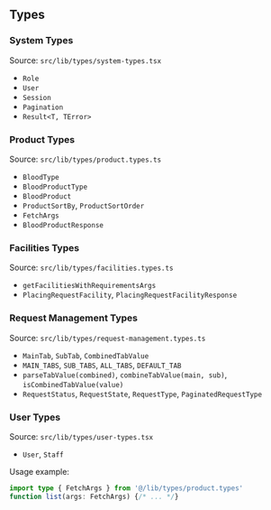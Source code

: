 ## Types

### System Types
Source: `src/lib/types/system-types.tsx`
- `Role`
- `User`
- `Session`
- `Pagination`
- `Result<T, TError>`

### Product Types
Source: `src/lib/types/product.types.ts`
- `BloodType`
- `BloodProductType`
- `BloodProduct`
- `ProductSortBy`, `ProductSortOrder`
- `FetchArgs`
- `BloodProductResponse`

### Facilities Types
Source: `src/lib/types/facilities.types.ts`
- `getFacilitiesWithRequirementsArgs`
- `PlacingRequestFacility`, `PlacingRequestFacilityResponse`

### Request Management Types
Source: `src/lib/types/request-management.types.ts`
- `MainTab`, `SubTab`, `CombinedTabValue`
- `MAIN_TABS`, `SUB_TABS`, `ALL_TABS`, `DEFAULT_TAB`
- `parseTabValue(combined)`, `combineTabValue(main, sub)`, `isCombinedTabValue(value)`
- `RequestStatus`, `RequestState`, `RequestType`, `PaginatedRequestType`

### User Types
Source: `src/lib/types/user-types.tsx`
- `User`, `Staff`

Usage example:
```ts
import type { FetchArgs } from '@/lib/types/product.types'
function list(args: FetchArgs) {/* ... */}
```